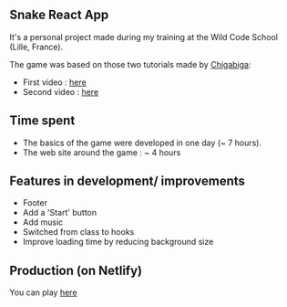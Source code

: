 ## Snake React App

It's a personal project made during my training at the Wild Code School (Lille, France).

The game was based on those two tutorials made by [Chigabiga](https://www.youtube.com/channel/UCq6R-ZK8bRI3jzWLUuw03Uw):
  - First video : [here](https://www.youtube.com/watch?v=-oOgsGP3t5o)
  - Second video : [here](https://www.youtube.com/watch?v=lgK7OTdT-eo)
  
## Time spent

  - The basics of the game were developed in one day (~ 7 hours).
  - The web site around the game : ~ 4 hours


## Features in development/ improvements

  - Footer
  - Add a 'Start' button 
  - Add music 
  - Switched from class to hooks 
  - Improve loading time by reducing background size


  
## Production (on Netlify)

You can play [here](https://nervous-leakey-752015.netlify.app)
